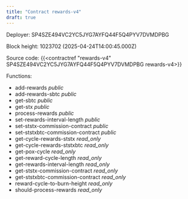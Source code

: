 ```yaml
---
title: "Contract rewards-v4"
draft: true
---
```

Deployer: SP4SZE494VC2YC5JYG7AYFQ44F5Q4PYV7DVMDPBG


 



Block height: 1023702 (2025-04-24T14:00:45.000Z)

Source code: {{<contractref "rewards-v4" SP4SZE494VC2YC5JYG7AYFQ44F5Q4PYV7DVMDPBG rewards-v4>}}

Functions:

* add-rewards _public_
* add-rewards-sbtc _public_
* get-sbtc _public_
* get-stx _public_
* process-rewards _public_
* set-rewards-interval-length _public_
* set-ststx-commission-contract _public_
* set-ststxbtc-commission-contract _public_
* get-cycle-rewards-ststx _read_only_
* get-cycle-rewards-ststxbtc _read_only_
* get-pox-cycle _read_only_
* get-reward-cycle-length _read_only_
* get-rewards-interval-length _read_only_
* get-ststx-commission-contract _read_only_
* get-ststxbtc-commission-contract _read_only_
* reward-cycle-to-burn-height _read_only_
* should-process-rewards _read_only_
